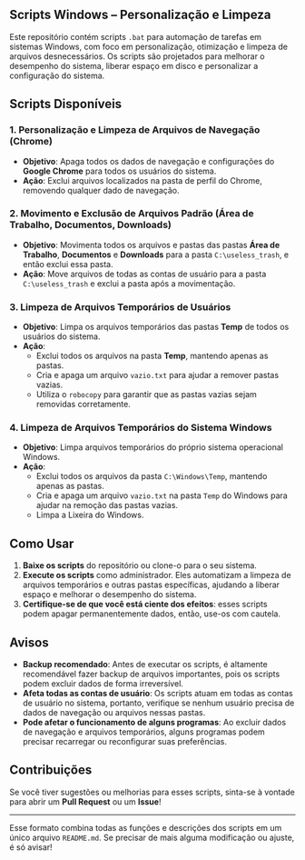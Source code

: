 ## Scripts Windows – Personalização e Limpeza

Este repositório contém scripts `.bat` para automação de tarefas em sistemas Windows, com foco em personalização, otimização e limpeza de arquivos desnecessários. Os scripts são projetados para melhorar o desempenho do sistema, liberar espaço em disco e personalizar a configuração do sistema.

## Scripts Disponíveis

### 1. **Personalização e Limpeza de Arquivos de Navegação (Chrome)**

- **Objetivo**: Apaga todos os dados de navegação e configurações do **Google Chrome** para todos os usuários do sistema.
- **Ação**: Exclui arquivos localizados na pasta de perfil do Chrome, removendo qualquer dado de navegação.

### 2. **Movimento e Exclusão de Arquivos Padrão (Área de Trabalho, Documentos, Downloads)**

- **Objetivo**: Movimenta todos os arquivos e pastas das pastas **Área de Trabalho**, **Documentos** e **Downloads** para a pasta `C:\useless_trash`, e então exclui essa pasta.
- **Ação**: Move arquivos de todas as contas de usuário para a pasta `C:\useless_trash` e exclui a pasta após a movimentação.

### 3. **Limpeza de Arquivos Temporários de Usuários**

- **Objetivo**: Limpa os arquivos temporários das pastas **Temp** de todos os usuários do sistema.
- **Ação**:
  - Exclui todos os arquivos na pasta **Temp**, mantendo apenas as pastas.
  - Cria e apaga um arquivo `vazio.txt` para ajudar a remover pastas vazias.
  - Utiliza o `robocopy` para garantir que as pastas vazias sejam removidas corretamente.

### 4. **Limpeza de Arquivos Temporários do Sistema Windows**

- **Objetivo**: Limpa arquivos temporários do próprio sistema operacional Windows.
- **Ação**:
  - Exclui todos os arquivos da pasta `C:\Windows\Temp`, mantendo apenas as pastas.
  - Cria e apaga um arquivo `vazio.txt` na pasta `Temp` do Windows para ajudar na remoção das pastas vazias.
  - Limpa a Lixeira do Windows.

## Como Usar

1. **Baixe os scripts** do repositório ou clone-o para o seu sistema.
2. **Execute os scripts** como administrador. Eles automatizam a limpeza de arquivos temporários e outras pastas específicas, ajudando a liberar espaço e melhorar o desempenho do sistema.
3. **Certifique-se de que você está ciente dos efeitos**: esses scripts podem apagar permanentemente dados, então, use-os com cautela.

## Avisos

- **Backup recomendado**: Antes de executar os scripts, é altamente recomendável fazer backup de arquivos importantes, pois os scripts podem excluir dados de forma irreversível.
- **Afeta todas as contas de usuário**: Os scripts atuam em todas as contas de usuário no sistema, portanto, verifique se nenhum usuário precisa de dados de navegação ou arquivos nessas pastas.
- **Pode afetar o funcionamento de alguns programas**: Ao excluir dados de navegação e arquivos temporários, alguns programas podem precisar recarregar ou reconfigurar suas preferências.

## Contribuições

Se você tiver sugestões ou melhorias para esses scripts, sinta-se à vontade para abrir um **Pull Request** ou um **Issue**!

---

Esse formato combina todas as funções e descrições dos scripts em um único arquivo `README.md`. Se precisar de mais alguma modificação ou ajuste, é só avisar!
